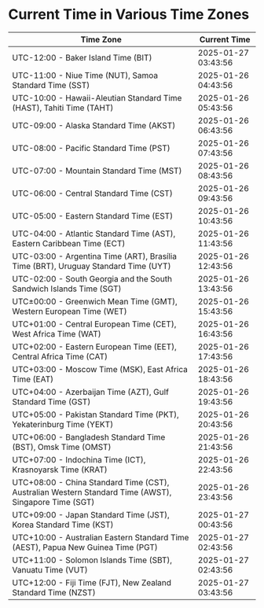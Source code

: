 # Current Time in Various Time Zones

| Time Zone | Current Time |
|-----------|--------------|
| UTC-12:00 - Baker Island Time (BIT) | 2025-01-27 03:43:56 |
| UTC-11:00 - Niue Time (NUT), Samoa Standard Time (SST) | 2025-01-26 04:43:56 |
| UTC-10:00 - Hawaii-Aleutian Standard Time (HAST), Tahiti Time (TAHT) | 2025-01-26 05:43:56 |
| UTC-09:00 - Alaska Standard Time (AKST) | 2025-01-26 06:43:56 |
| UTC-08:00 - Pacific Standard Time (PST) | 2025-01-26 07:43:56 |
| UTC-07:00 - Mountain Standard Time (MST) | 2025-01-26 08:43:56 |
| UTC-06:00 - Central Standard Time (CST) | 2025-01-26 09:43:56 |
| UTC-05:00 - Eastern Standard Time (EST) | 2025-01-26 10:43:56 |
| UTC-04:00 - Atlantic Standard Time (AST), Eastern Caribbean Time (ECT) | 2025-01-26 11:43:56 |
| UTC-03:00 - Argentina Time (ART), Brasília Time (BRT), Uruguay Standard Time (UYT) | 2025-01-26 12:43:56 |
| UTC-02:00 - South Georgia and the South Sandwich Islands Time (SGT) | 2025-01-26 13:43:56 |
| UTC±00:00 - Greenwich Mean Time (GMT), Western European Time (WET) | 2025-01-26 15:43:56 |
| UTC+01:00 - Central European Time (CET), West Africa Time (WAT) | 2025-01-26 16:43:56 |
| UTC+02:00 - Eastern European Time (EET), Central Africa Time (CAT) | 2025-01-26 17:43:56 |
| UTC+03:00 - Moscow Time (MSK), East Africa Time (EAT) | 2025-01-26 18:43:56 |
| UTC+04:00 - Azerbaijan Time (AZT), Gulf Standard Time (GST) | 2025-01-26 19:43:56 |
| UTC+05:00 - Pakistan Standard Time (PKT), Yekaterinburg Time (YEKT) | 2025-01-26 20:43:56 |
| UTC+06:00 - Bangladesh Standard Time (BST), Omsk Time (OMST) | 2025-01-26 21:43:56 |
| UTC+07:00 - Indochina Time (ICT), Krasnoyarsk Time (KRAT) | 2025-01-26 22:43:56 |
| UTC+08:00 - China Standard Time (CST), Australian Western Standard Time (AWST), Singapore Time (SGT) | 2025-01-26 23:43:56 |
| UTC+09:00 - Japan Standard Time (JST), Korea Standard Time (KST) | 2025-01-27 00:43:56 |
| UTC+10:00 - Australian Eastern Standard Time (AEST), Papua New Guinea Time (PGT) | 2025-01-27 02:43:56 |
| UTC+11:00 - Solomon Islands Time (SBT), Vanuatu Time (VUT) | 2025-01-27 02:43:56 |
| UTC+12:00 - Fiji Time (FJT), New Zealand Standard Time (NZST) | 2025-01-27 03:43:56 |
